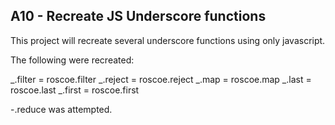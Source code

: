## A10 - Recreate JS Underscore functions

This project will recreate several underscore functions using only javascript.

The following were recreated:

_.filter  =  roscoe.filter
_.reject  =  roscoe.reject
_.map     =  roscoe.map
_.last    =  roscoe.last
_.first   =  roscoe.first

-.reduce was attempted.
